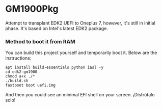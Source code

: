 # GM1900Pkg
Attempt to transplant EDK2 UEFI to Oneplus 7, however, it's still in initial phase. It's based on Intel's latest EDK2 package.

### Method to boot it from RAM
You can build this project yourself and temporarily boot it. Below are the instructions:

```
apt install build-essentials python iasl -y
cd edk2-gm1900
chmod a+x ./*
./build.sh
fastboot boot uefi.img
```
And then you could see an minimal EFI shell on your screen. ¡Disfrútalo solo!